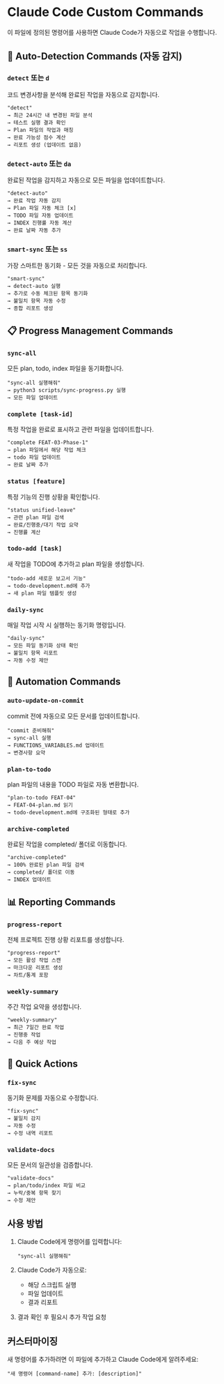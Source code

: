# Claude Code Custom Commands

이 파일에 정의된 명령어를 사용하면 Claude Code가 자동으로 작업을 수행합니다.

## 🤖 Auto-Detection Commands (자동 감지)

### `detect` 또는 `d`
코드 변경사항을 분석해 완료된 작업을 자동으로 감지합니다.
```
"detect"
→ 최근 24시간 내 변경된 파일 분석
→ 테스트 실행 결과 확인
→ Plan 파일의 작업과 매칭
→ 완료 가능성 점수 계산
→ 리포트 생성 (업데이트 없음)
```

### `detect-auto` 또는 `da`
완료된 작업을 감지하고 자동으로 모든 파일을 업데이트합니다.
```
"detect-auto"
→ 완료 작업 자동 감지
→ Plan 파일 자동 체크 [x]
→ TODO 파일 자동 업데이트
→ INDEX 진행률 자동 계산
→ 완료 날짜 자동 추가
```

### `smart-sync` 또는 `ss`
가장 스마트한 동기화 - 모든 것을 자동으로 처리합니다.
```
"smart-sync"
→ detect-auto 실행
→ 추가로 수동 체크된 항목 동기화
→ 불일치 항목 자동 수정
→ 종합 리포트 생성
```

## 📋 Progress Management Commands

### `sync-all`
모든 plan, todo, index 파일을 동기화합니다.
```
"sync-all 실행해줘"
→ python3 scripts/sync-progress.py 실행
→ 모든 파일 업데이트
```

### `complete [task-id]`
특정 작업을 완료로 표시하고 관련 파일을 업데이트합니다.
```
"complete FEAT-03-Phase-1"
→ plan 파일에서 해당 작업 체크
→ todo 파일 업데이트
→ 완료 날짜 추가
```

### `status [feature]`
특정 기능의 진행 상황을 확인합니다.
```
"status unified-leave"
→ 관련 plan 파일 검색
→ 완료/진행중/대기 작업 요약
→ 진행률 계산
```

### `todo-add [task]`
새 작업을 TODO에 추가하고 plan 파일을 생성합니다.
```
"todo-add 새로운 보고서 기능"
→ todo-development.md에 추가
→ 새 plan 파일 템플릿 생성
```

### `daily-sync`
매일 작업 시작 시 실행하는 동기화 명령입니다.
```
"daily-sync"
→ 모든 파일 동기화 상태 확인
→ 불일치 항목 리포트
→ 자동 수정 제안
```

## 🔧 Automation Commands

### `auto-update-on-commit`
commit 전에 자동으로 모든 문서를 업데이트합니다.
```
"commit 준비해줘"
→ sync-all 실행
→ FUNCTIONS_VARIABLES.md 업데이트
→ 변경사항 요약
```

### `plan-to-todo`
plan 파일의 내용을 TODO 파일로 자동 변환합니다.
```
"plan-to-todo FEAT-04"
→ FEAT-04-plan.md 읽기
→ todo-development.md에 구조화된 형태로 추가
```

### `archive-completed`
완료된 작업을 completed/ 폴더로 이동합니다.
```
"archive-completed"
→ 100% 완료된 plan 파일 검색
→ completed/ 폴더로 이동
→ INDEX 업데이트
```

## 📊 Reporting Commands

### `progress-report`
전체 프로젝트 진행 상황 리포트를 생성합니다.
```
"progress-report"
→ 모든 활성 작업 스캔
→ 마크다운 리포트 생성
→ 차트/통계 포함
```

### `weekly-summary`
주간 작업 요약을 생성합니다.
```
"weekly-summary"
→ 최근 7일간 완료 작업
→ 진행중 작업
→ 다음 주 예상 작업
```

## 🎯 Quick Actions

### `fix-sync`
동기화 문제를 자동으로 수정합니다.
```
"fix-sync"
→ 불일치 감지
→ 자동 수정
→ 수정 내역 리포트
```

### `validate-docs`
모든 문서의 일관성을 검증합니다.
```
"validate-docs"
→ plan/todo/index 파일 비교
→ 누락/중복 항목 찾기
→ 수정 제안
```

## 사용 방법

1. Claude Code에게 명령어를 입력합니다:
   ```
   "sync-all 실행해줘"
   ```

2. Claude Code가 자동으로:
   - 해당 스크립트 실행
   - 파일 업데이트
   - 결과 리포트

3. 결과 확인 후 필요시 추가 작업 요청

## 커스터마이징

새 명령어를 추가하려면 이 파일에 추가하고 Claude Code에게 알려주세요:
```
"새 명령어 [command-name] 추가: [description]"
```